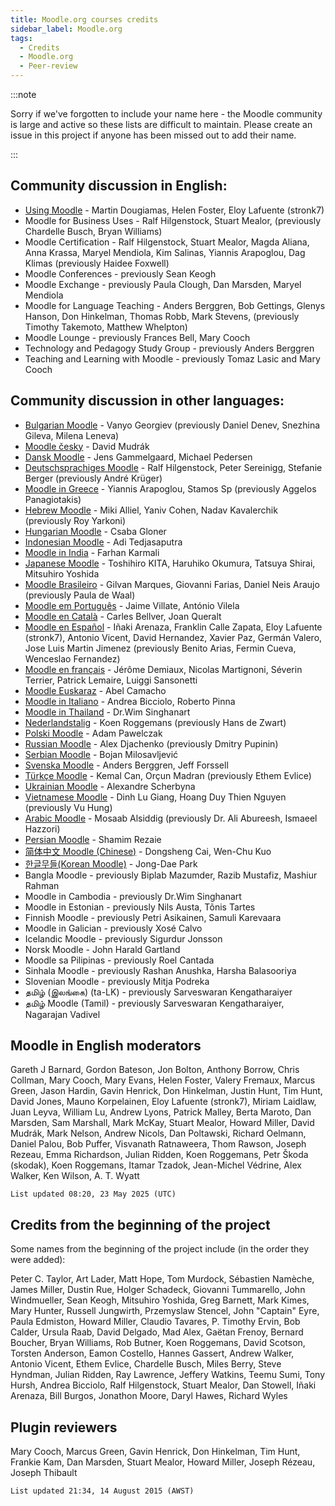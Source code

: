 ```yaml
---
title: Moodle.org courses credits
sidebar_label: Moodle.org
tags:
  - Credits
  - Moodle.org
  - Peer-review
---
```


:::note

Sorry if we've forgotten to include your name here - the Moodle community is large and active so these lists are difficult to maintain.
Please create an issue in this project if anyone has been missed out to add their name.

:::

<!-- cspell:disable -->

## Community discussion in English:

- [Using Moodle](https://moodle.org/course/view.php?id=5) - Martin Dougiamas, Helen Foster, Eloy Lafuente (stronk7)
- Moodle for Business Uses - Ralf Hilgenstock, Stuart Mealor, (previously Chardelle Busch, Bryan Williams)
- Moodle Certification - Ralf Hilgenstock, Stuart Mealor, Magda Aliana, Anna Krassa, Maryel Mendiola, Kim Salinas, Yiannis Arapoglou, Dag Klimas (previously Haidee Foxwell)
- Moodle Conferences - previously Sean Keogh
- Moodle Exchange - previously Paula Clough, Dan Marsden, Maryel Mendiola
- Moodle for Language Teaching - Anders Berggren, Bob Gettings, Glenys Hanson, Don Hinkelman, Thomas Robb, Mark Stevens, (previously Timothy Takemoto, Matthew Whelpton)
- Moodle Lounge - previously Frances Bell, Mary Cooch
- Technology and Pedagogy Study Group - previously Anders Berggren
- Teaching and Learning with Moodle - previously Tomaz Lasic and Mary Cooch

## Community discussion in other languages:

- [Bulgarian Moodle](https://moodle.org/course/view.php?id=43) - Vanyo Georgiev (previously Daniel Denev, Snezhina Gileva, Milena Leneva)
- [Moodle česky](https://moodle.org/course/view.php?id=17227) - David Mudrák
- [Dansk Moodle](https://moodle.org/course/view.php?id=46) - Jens Gammelgaard, Michael Pedersen
- [Deutschsprachiges Moodle](https://moodle.org/course/view.php?id=18) - Ralf Hilgenstock, Peter Sereinigg, Stefanie Berger (previously André Krüger)
- [Moodle in Greece](https://moodle.org/course/view.php?id=49) - Yiannis Arapoglou, Stamos Sp (previously Aggelos Panagiotakis)
- [Hebrew Moodle](https://moodle.org/course/view.php?id=17219) - Miki Alliel, Yaniv Cohen, Nadav Kavalerchik (previously Roy Yarkoni)
- [Hungarian Moodle](https://moodle.org/course/view.php?id=17229) - Csaba Gloner
- [Indonesian Moodle](https://moodle.org/course/view.php?id=40) - Adi Tedjasaputra
- [Moodle in India](https://moodle.org/course/view.php?id=17232) - Farhan Karmali
- [Japanese Moodle](https://moodle.org/course/view.php?id=14) - Toshihiro KITA, Haruhiko Okumura, Tatsuya Shirai, Mitsuhiro Yoshida
- [Moodle Brasileiro](https://moodle.org/course/view.php?id=35) - Gilvan Marques, Giovanni Farias, Daniel Neis Araujo (previously Paula de Waal)
- [Moodle em Português](https://moodle.org/course/view.php?id=24) - Jaime Villate, António Vilela
- [Moodle en Català](https://moodle.org/course/view.php?id=39) - Carles Bellver, Joan Queralt
- [Moodle en Español](https://moodle.org/course/view.php?id=11) - Iñaki Arenaza, Franklin Calle Zapata, Eloy Lafuente (stronk7), Antonio Vicent, David Hernandez, Xavier Paz, Germán Valero, Jose Luis Martin Jimenez (previously Benito Arias, Fermin Cueva, Wenceslao Fernandez)
- [Moodle en français](https://moodle.org/course/view.php?id=20) - Jérôme Demiaux, Nicolas Martignoni, Séverin Terrier, Patrick Lemaire, Luiggi Sansonetti
- [Moodle Euskaraz](https://moodle.org/course/view.php?id=42) - Abel Camacho
- [Moodle in Italiano](https://moodle.org/course/view.php?id=23) - Andrea Bicciolo, Roberto Pinna
- [Moodle in Thailand](https://moodle.org/course/view.php?id=36) - Dr.Wim Singhanart
- [Nederlandstalig](https://moodle.org/course/view.php?id=13) - Koen Roggemans (previously Hans de Zwart)
- [Polski Moodle](https://moodle.org/course/view.php?id=22) - Adam Pawelczak
- [Russian Moodle](https://moodle.org/course/view.php?id=25) - Alex Djachenko (previously Dmitry Pupinin)
- [Serbian Moodle](https://moodle.org/course/view.php?id=53) - Bojan Milosavljević
- [Svenska Moodle](https://moodle.org/course/view.php?id=26) - Anders Berggren, Jeff Forssell
- [Türkçe Moodle](https://moodle.org/course/view.php?id=17) - Kemal Can, Orçun Madran (previously Ethem Evlice)
- [Ukrainian Moodle](https://moodle.org/course/view.php?id=17228) - Alexandre Scherbyna
- [Vietnamese Moodle](https://moodle.org/course/view.php?id=45) - Dinh Lu Giang, Hoang Duy Thien Nguyen (previously Vu Hung)
- [Arabic Moodle](https://moodle.org/course/view.php?id=16) - Mosaab Alsiddig (previously Dr. Ali Abureesh, Ismaeel Hazzori)
- [Persian Moodle](https://moodle.org/course/view.php?id=1008) - Shamim Rezaie
- [简体中文 Moodle (Chinese)](https://moodle.org/course/view.php?id=27) - Dongsheng Cai, Wen-Chu Kuo
- [한글무들(Korean Moodle)](https://moodle.org/course/view.php?id=21) - Jong-Dae Park
- Bangla Moodle - previously Biplab Mazumder, Razib Mustafiz, Mashiur Rahman
- Moodle in Cambodia - previously Dr.Wim Singhanart
- Moodle in Estonian - previously Nils Austa, Tõnis Tartes
- Finnish Moodle - previously Petri Asikainen, Samuli Karevaara
- Moodle in Galician - previously Xosé Calvo
- Icelandic Moodle - previously Sigurdur Jonsson
- Norsk Moodle - John Harald Gartland
- Moodle sa Pilipinas - previously Roel Cantada
- Sinhala Moodle - previously Rashan Anushka, Harsha Balasooriya
- Slovenian Moodle - previously Mitja Podreka
- தமிழ் (இலங்கை) (ta-LK) - previously Sarveswaran Kengatharaiyer
- தமிழ் Moodle (Tamil) - previously Sarveswaran Kengatharaiyer, Nagarajan Vadivel

## Moodle in English moderators

Gareth J Barnard, Gordon Bateson, Jon Bolton, Anthony Borrow, Chris Collman, Mary Cooch, Mary Evans, Helen Foster, Valery Fremaux, Marcus Green, Jason Hardin, Gavin Henrick, Don Hinkelman, Justin Hunt, Tim Hunt, David Jones, Mauno Korpelainen, Eloy Lafuente (stronk7), Miriam Laidlaw, Juan Leyva, William Lu, Andrew Lyons, Patrick Malley, Berta Maroto, Dan Marsden, Sam Marshall, Mark McKay, Stuart Mealor, Howard Miller, David Mudrák, Mark Nelson, Andrew Nicols, Dan Poltawski, Richard Oelmann, Daniel Palou, Bob Puffer, Visvanath Ratnaweera, Thom Rawson, Joseph Rezeau, Emma Richardson, Julian Ridden, Koen Roggemans, Petr Škoda (skodak), Koen Roggemans, Itamar Tzadok, Jean-Michel Védrine, Alex Walker, Ken Wilson, A. T. Wyatt

`List updated 08:20, 23 May 2025 (UTC)`

## Credits from the beginning of the project

Some names from the beginning of the project include (in the order they were added):

Peter C. Taylor, Art Lader, Matt Hope, Tom Murdock, Sébastien Namèche, James Miller, Dustin Rue, Holger Schadeck, Giovanni Tummarello, John Windmueller, Sean Keogh, Mitsuhiro Yoshida, Greg Barnett, Mark Kimes, Mary Hunter, Russell Jungwirth, Przemyslaw Stencel, John "Captain" Eyre, Paula Edmiston, Howard Miller, Claudio Tavares, P. Timothy Ervin, Bob Calder, Ursula Raab, David Delgado, Mad Alex, Gaëtan Frenoy, Bernard Boucher, Bryan Williams, Rob Butner, Koen Roggemans, David Scotson, Torsten Anderson, Eamon Costello, Hannes Gassert, Andrew Walker, Antonio Vicent, Ethem Evlice, Chardelle Busch, Miles Berry, Steve Hyndman, Julian Ridden, Ray Lawrence, Jeffery Watkins, Teemu Sumi, Tony Hursh, Andrea Bicciolo, Ralf Hilgenstock, Stuart Mealor, Dan Stowell, Iñaki Arenaza, Bill Burgos, Jonathon Moore, Daryl Hawes, Richard Wyles

## Plugin reviewers

Mary Cooch, Marcus Green, Gavin Henrick, Don Hinkelman, Tim Hunt, Frankie Kam, Dan Marsden, Stuart Mealor, Howard Miller, Joseph Rézeau, Joseph Thibault

`List updated 21:34, 14 August 2015 (AWST)`

<!-- cspell:enable -->
